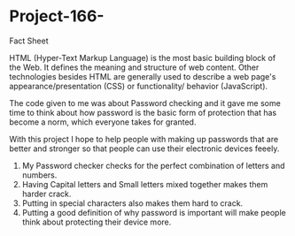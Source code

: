 # Project-166-
Fact Sheet

HTML (Hyper-Text Markup Language) is the most basic building block of the Web. It defines the meaning and structure of web content. Other technologies besides HTML are generally used to describe a web page's appearance/presentation (CSS) or functionality/ behavior (JavaScript).

The code given to me was about Password checking and it gave me some time to think about how password is the basic form of protection that has become a norm, which everyone takes for granted. 

With this project I hope to help people with making up passwords that are better and stronger so that people can use their electronic devices feeely.
1. My Password checker checks for the perfect combination of letters and numbers.
2. Having Capital letters and Small letters mixed together makes them harder crack.
3. Putting in special characters also makes them hard to crack.
4. Putting a good definition of why password is important will make people think about protecting their device more.
